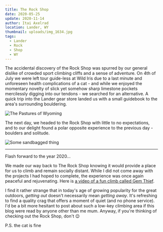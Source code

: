 ```yaml
---
title: The Rock Shop
date: 2020-05-25
update: 2020-11-14
author: Itai Axelrad
location: Lander, WY
thumbnail: uploads/img_1634.jpg
tags:
  - Lander
  - Rock
  - Shop
  - WY
---
```

The accidental discovery of the Rock Shop was spurred by our general dislike of crowded sport climbing cliffs and a sense of adventure. On 4th of July we were left tour guide-less at Wild Iris due to a last minute and unforeseen health complications of a cat - and while we enjoyed the momentary novelty of slick yet somehow sharp limestone pockets mercilessly digging into our tendons - we searched for an alternative. A quick trip into the Lander gear store landed us with a small guidebook to the area's surrounding bouldering.

![The Pastures of Wyoming](uploads/img_1626.jpg)

The next day, we headed to the Rock Shop with little to no expectations, and to our delight found a polar opposite experience to the previous day - boulders and solitude.

![Some sandbagged thing](uploads/img_1634.jpg)

- - -

Flash forward to the year 2020...

We made our way back to The Rock Shop knowing it would provide a place for us to climb and remain socially distant. While I did not come away with the projects I had hoped to complete, the experience was once again peaceful and rejuvenating. Here is [a video of a fun climb called Gem Thief](https://www.youtube.com/watch?v=Yxa5gAlDo38).

I find it rather strange that in today's age of growing popularity for the great outdoors, *getting out* doesn't necessarily mean *getting away*. It's refreshing to find a quality crag that offers a moment of quiet (and no phone service). I'd be a bit more hesitant to post about such a low-key climbing area if this blog were read by anyone other than me mum. Anyway, if you're thinking of checking out the Rock Shop, don't 😉

P.S. the cat is fine
